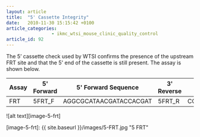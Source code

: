```yaml
---
layout: article
title:  "5' Cassette Integrity"
date:   2010-11-30 15:15:42 +0100
article_categories:
                 - ikmc_wtsi_mouse_clinic_quality_control
article_id: 92
---
```


The 5’ cassette check used by WTSI confirms the presence of the upstream FRT site and that the 5' end of the cassette is still present. The assay is shown below.

|Assay  |  5' Forward | 5' Forward Sequence     | 3' Reverse | 3' Reverse Sequence  | Product Size |
|-------|-------------|-------------------------|------------|----------------------|--------------|
|FRT    | 5FRT_F      |  AGGCGCATAACGATACCACGAT | 5FRT_R     | CCACAACGGGTTCTTCTGTT | 204bp        |

![alt text][image-5-frt]

[image-5-frt]: {{ site.baseurl }}/images/5-FRT.jpg "5 FRT"